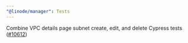 ```yaml
---
"@linode/manager": Tests
---
```


Combine VPC details page subnet create, edit, and delete Cypress tests ([#10612](https://github.com/linode/manager/pull/10612))
